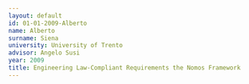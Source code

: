 ```yaml
---
layout: default 
id: 01-01-2009-Alberto
name: Alberto
surname: Siena 
university: University of Trento
advisor: Angelo Susi
year: 2009
title: Engineering Law-Compliant Requirements the Nomos Framework
---
```

